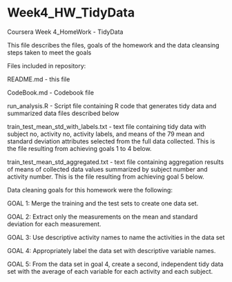 # Week4_HW_TidyData
Coursera Week 4_HomeWork - TidyData

This file describes the files, goals of the homework and the data cleansing steps taken to meet the goals

Files included in repository:

README.md - this file

CodeBook.md - Codebook file

run_analysis.R - Script file containing R code that generates tidy data and summarized data files described below

train_test_mean_std_with_labels.txt - text file containing tidy data with subject no, activity no, activity labels, and means of the 79 mean and standard deviation attributes selected from the full data collected. This is the file resulting from achieving goals 1 to 4 below. 

train_test_mean_std_aggregated.txt - text file containing aggregation results of means of collected data values summarized by subject number and activity number. This is the file resulting from achieving goal 5 below.

Data cleaning goals for this homework were the following:

GOAL 1: Merge the training and the test sets to create one data set.

GOAL 2: Extract only the measurements on the mean and standard deviation for each measurement.

GOAL 3: Use descriptive activity names to name the activities in the data set

GOAL 4: Appropriately label the data set with descriptive variable names.

GOAL 5: From the data set in goal 4, create a second, independent tidy data set with the 
        average of each variable for each activity and each subject.
